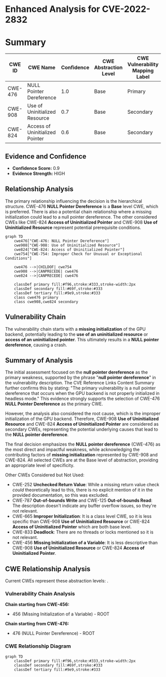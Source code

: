 # Enhanced Analysis for CVE-2022-2832

# Summary

| CWE ID | CWE Name | Confidence | CWE Abstraction Level | CWE Vulnerability Mapping Label | CWE-Vulnerability Mapping Notes |
|---|---|---|---|---|---|
| CWE-476 | NULL Pointer Dereference | 1.0 | Base | Primary | Allowed |
| CWE-908 | Use of Uninitialized Resource | 0.7 | Base | Secondary | Allowed |
| CWE-824 | Access of Uninitialized Pointer | 0.6 | Base | Secondary | Allowed |

## Evidence and Confidence

*   **Confidence Score:** 0.9
*   **Evidence Strength:** HIGH

## Relationship Analysis
The primary relationship influencing the decision is the hierarchical structure. CWE-476 **NULL Pointer Dereference** is a **Base** level CWE, which is preferred. There is also a potential chain relationship where a missing initialization could lead to a null pointer dereference. The other considered CWEs like CWE-824 **Access of Uninitialized Pointer** and CWE-908 **Use of Uninitialized Resource** represent potential prerequisite conditions.

```mermaid
graph TD
    cwe476["CWE-476: NULL Pointer Dereference"]
    cwe908["CWE-908: Use of Uninitialized Resource"]
    cwe824["CWE-824: Access of Uninitialized Pointer"]
    cwe754["CWE-754: Improper Check for Unusual or Exceptional Conditions"]

    cwe476 -->|CHILDOF| cwe754
    cwe908 -->|CANPRECEDE| cwe476
    cwe824 -->|CANPRECEDE| cwe476
    
    classDef primary fill:#f96,stroke:#333,stroke-width:2px
    classDef secondary fill:#69f,stroke:#333
    classDef tertiary fill:#9e9,stroke:#333
    class cwe476 primary
    class cwe908,cwe824 secondary
```

## Vulnerability Chain
The vulnerability chain starts with a **missing initialization** of the GPU backend, potentially leading to the **use of an uninitialized resource** or **access of an uninitialized pointer**. This ultimately results in a **NULL pointer dereference**, causing a crash.

## Summary of Analysis
The initial assessment focused on the **null pointer dereference** as the primary weakness, supported by the phrase "**null pointer dereference**" in the vulnerability description. The CVE Reference Links Content Summary further confirms this by stating: "The primary vulnerability is a null pointer dereference that occurs when the GPU backend is not properly initialized in headless mode." This evidence strongly supports the selection of CWE-476 **NULL Pointer Dereference** as the primary CWE.

However, the analysis also considered the root cause, which is the improper initialization of the GPU backend. Therefore, CWE-908 **Use of Uninitialized Resource** and CWE-824 **Access of Uninitialized Pointer** are considered as secondary CWEs, representing the potential underlying causes that lead to the **NULL pointer dereference**.

The final decision emphasizes the **NULL pointer dereference** (CWE-476) as the most direct and impactful weakness, while acknowledging the contributing factors of **missing initialization** represented by CWE-908 and CWE-824. All selected CWEs are at the Base level of abstraction, providing an appropriate level of specificity.

Other CWEs Considered but Not Used:

*   CWE-252 **Unchecked Return Value**: While a missing return value check *could* theoretically lead to this, there is no explicit mention of it in the provided documentation, so this was excluded.
*   CWE-787 **Out-of-bounds Write** and CWE-125 **Out-of-bounds Read**: The description doesn't indicate any buffer overflow issues, so they're not relevant.
*   CWE-665 **Improper Initialization**: It is a class level CWE, so it is less specific than CWE-908 **Use of Uninitialized Resource** or CWE-824 **Access of Uninitialized Pointer** which are both base level.
*   CWE-833 **Deadlock**: There are no threads or locks mentioned so it is not relevant.
*   CWE-456 **Missing Initialization of a Variable**: It is less descriptive than CWE-908 **Use of Uninitialized Resource** or CWE-824 **Access of Uninitialized Pointer**.


## CWE Relationship Analysis

Current CWEs represent these abstraction levels: .


### Vulnerability Chain Analysis

**Chain starting from CWE-456:**
- 456 (Missing Initialization of a Variable) - ROOT


**Chain starting from CWE-476:**
- 476 (NULL Pointer Dereference) - ROOT



### CWE Relationship Diagram

```mermaid
graph TD
    classDef primary fill:#f96,stroke:#333,stroke-width:2px
    classDef secondary fill:#69f,stroke:#333
    classDef tertiary fill:#9e9,stroke:#333
```